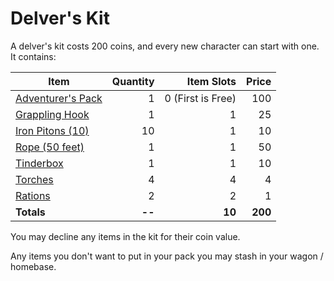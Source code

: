 # Delver's Kit

A delver's kit costs 200 coins, and every new character can start with one. It contains:

| Item                                                                                   | Quantity |        Item Slots |   Price |
| -------------------------------------------------------------------------------------- | -------: | ----------------: | ------: |
| [Adventurer's Pack](100%20Coins/Adventurer's%20Pack.md) |        1 | 0 (First is Free) |     100 |
| [Grappling Hook](25%20Coins/Grappling%20Hook.md)        |        1 |                 1 |      25 |
| [Iron Pitons (10)](10%20Coins/Iron%20Piton.md)          |       10 |                 1 |      10 |
| [Rope (50 feet)](50%20Coins/Rope%20(50%20feet).md)                |        1 |                 1 |      50 |
| [Tinderbox](10%20Coins/Tinderbox.md)                    |        1 |                 1 |      10 |
| [Torches](1%20Coin/Torch.md)                            |        4 |                 4 |       4 |
| [Rations](1%20Coin/Ration.md)                           |        2 |                 2 |       1 |
| **Totals**                                                                             |   **--** |            **10** | **200** |

You may decline any items in the kit for their coin value.

Any items you don't want to put in your pack you may stash in your wagon / homebase.

